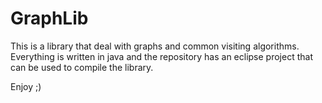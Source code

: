 # GraphLib

This is a library that deal with graphs and common visiting algorithms. Everything is written in java and the repository has an eclipse project that can be used to compile the library.

Enjoy ;)
